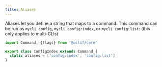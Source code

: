 ```yaml
---
title: Aliases
---
```


Aliases let you define a string that maps to a command. This command can be run as `mycli config`, `mycli config:index`, or `mycli config:list`: (this only applies to multi-CLIs)

```js
import Command, {flags} from '@oclif/core'

export class ConfigIndex extends Command {
  static aliases = ['config:index', 'config:list']
}
```
